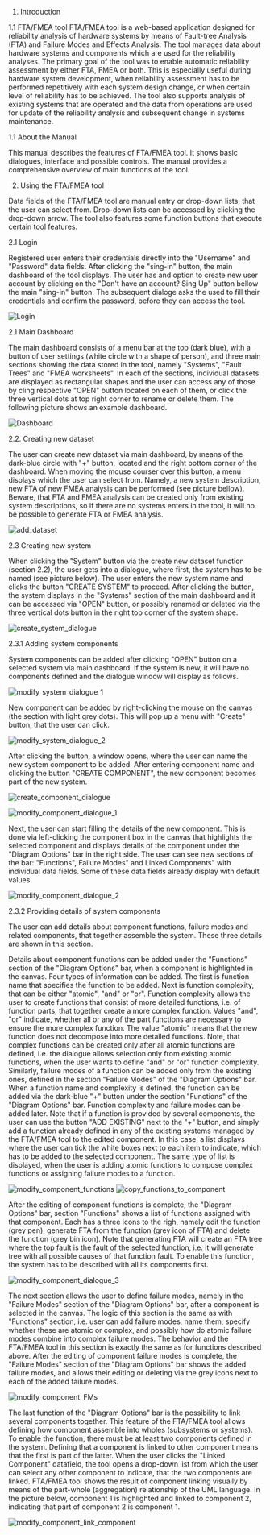 1. Introduction

1.1 FTA/FMEA tool
FTA/FMEA tool is a web-based application designed for reliability analysis of hardware systems by means of Fault-tree Analysis (FTA) and Failure Modes and Effects Analysis. The tool manages data about hardware systems and components which are used for the reliability analyses. The primary goal of the tool was to enable automatic reliability assessment by either FTA, FMEA or both. This is especially useful during hardware system development, when reliability assessment has to be performed repetitively with each system design change, or when certain level of reliability has to be achieved. The tool also supports analysis of existing systems that are operated and the data from operations are used for update of the reliability analysis and subsequent change in systems maintenance.

1.1 About the Manual

This manual describes the features of FTA/FMEA tool. It shows basic dialogues, interface and possible controls. The manual provides a comprehensive overview of main functions of the tool.

2. Using the FTA/FMEA tool

Data fields of the FTA/FMEA tool are manual entry or drop-down lists, that the user can select from. Drop-down lists can be accessed by clicking the drop-down arrow. The tool also features some function buttons that execute certain tool features.

2.1 Login

Registered user enters their credentials directly into the "Username" and "Password" data fields. After clicking the "sing-in" button, the main dashboard of the tool displays. The user has and option to create new user account by clicking on the "Don't have an account? Sing Up" button bellow the main "sing-in" button. The subsequent dialoge asks the used to fill their credentials and confirm the password, before they can access the tool.

![Login](https://user-images.githubusercontent.com/94048408/176141292-38721cd6-066e-46c6-9342-6b6540d7e8f8.png)

2.1 Main Dashboard

The main dashboard consists of a menu bar at the top (dark blue), with a button of user settings (white circle with a shape of person), and three main sections showing the data stored in the tool, namely "Systems", "Fault Trees" and "FMEA worksheets". In each of the sections, individual datasets are displayed as rectangular shapes and the user can access any of those by cling respective "OPEN" button located on each of them, or click the three vertical dots at top right corner to rename or delete them. The following picture shows an example dashboard.

![Dashboard](https://user-images.githubusercontent.com/94048408/176143864-2996160d-f389-49ab-93f1-32ec8559445c.png)

2.2. Creating new dataset

The user can create new dataset via main dashboard, by means of the dark-blue circle with "+" button, located and the right bottom corner of the dashboard. When moving the mouse courser over this button, a menu displays which the user can select from. Namely, a new system description, new FTA of new FMEA analysis can be performed (see picture bellow). Beware, that FTA and FMEA analysis can be created only from existing system descriptions, so if there are no systems enters in the tool, it will no be possible to generate FTA or FMEA analysis.

![add_dataset](https://user-images.githubusercontent.com/94048408/176145104-1a45c42e-4fd2-45bf-be5a-0c1e1469cf59.png)

2.3 Creating new system

When clicking the "System" button via the create new dataset function (section 2.2), the user gets into a dialogue, where first, the system has to be named (see picture below). The user enters the new system name and clicks the button "CREATE SYSTEM" to proceed. After clicking the button, the system displays in the "Systems" section of the main dashboard and it can be accessed via "OPEN" button, or possibly renamed or deleted via the three vertical dots button in the right top corner of the system shape.

![create_system_dialogue](https://user-images.githubusercontent.com/94048408/176146273-fcb11c12-0a67-4192-b08d-33122ca497b6.png)

2.3.1 Adding system components

System components can be added after clicking "OPEN" button on a selected system via main dashboard. If the system is new, it will have no components defined and the dialogue window will display as follows.

![modify_system_dialogue_1](https://user-images.githubusercontent.com/94048408/176150452-33c18ccc-e911-407d-8c79-0d7d8692f24f.png)

New component can be added by right-clicking the mouse on the canvas (the section with light grey dots). This will pop up a menu with "Create" button, that the user can click.

![modify_system_dialogue_2](https://user-images.githubusercontent.com/94048408/176151321-2f0d7e65-fce0-4a96-a7bd-df148b1d0a4f.png)

After clicking the button, a window opens, where the user can name the new system component to be added. After entering component name and clicking the button "CREATE COMPONENT", the new component becomes part of the new system.

![create_component_dialogue](https://user-images.githubusercontent.com/94048408/176151766-aeb941c4-7672-47b8-962c-da100f84c060.png)

![modify_component_dialogue_1](https://user-images.githubusercontent.com/94048408/176152193-8c745d53-92d3-43e1-a258-b485caf63cff.png)

Next, the user can start filling the details of the new component. This is done via left-clicking the component box in the canvas that highlights the selected component and displays details of the component under the "Diagram Options" bar in the right side. The user can see new sections of the bar: "Functions", Failure Modes" and Linked Components" with individual data fields. Some of these data fields already display with default values.

![modify_component_dialogue_2](https://user-images.githubusercontent.com/94048408/176153049-23c85537-a69e-41f0-973e-c3fcb5a251cd.png)

2.3.2 Providing details of system components

The user can add details about component functions, failure modes and related components, that together assemble the system. These three details are shown in this section.

Details about component functions can be added under the "Functions" section of the "Diagram Options" bar, when a component is highlighted in the canvas. Four types of information can be added. The first is function name that specifies the function to be added. Next is function complexity, that can be either "atomic", "and" or "or". Function complexity allows the user to create functions that consist of more detailed functions, i.e. of function parts, that together create a more complex function. Values "and", "or" indicate, whether all or any of the part functions are necessary to ensure the more complex function. The value "atomic" means that the new function does not decompose into more detailed functions. Note, that complex functions can be created only after all atomic functions are defined, i.e. the dialogue allows selection only from existing atomic functions, when the user wants to define "and" or "or" function complexity. Similarly, failure modes of a function can be added only from the existing ones, defined in the section "Failure Modes" of the "Diagram Options" bar. When a function name and complexity is defined, the function can be added via the dark-blue "+" button under the section "Functions" of the "Diagram Options" bar. Function complexity and failure modes can be added later. Note that if a function is provided by several components, the user can use the button "ADD EXISTING" next to the "+" button, and simply add a function already defined in any of the existing systems managed by the FTA/FMEA tool to the edited component. In this case, a list displays where the user can tick the white boxes next to each item to indicate, which has to be added to the selected component. The same type of list is displayed, when the user is adding atomic functions to compose complex functions or assigning failure modes to a function.

![modify_component_functions](https://user-images.githubusercontent.com/94048408/176159285-b55b3667-9c48-425c-ad84-4a4e0e00143a.png)
![copy_functions_to_component](https://user-images.githubusercontent.com/94048408/176161327-d11cda3b-098d-4565-a866-98b07342de51.png)

After the editing of component functions is complete, the "Diagram Options" bar, section "Functions" shows a list of functions assigned with that component. Each has a three icons to the righ, namely edit the function (grey pen), generate FTA from the function (grey icon of FTA) and delete the function (grey bin icon). Note that generating FTA will create an FTA tree where the top fault is the fault of the selected function, i.e. it will generate tree with all possible causes of that function fault. To enable this function, the system has to be described with all its components first.

![modify_component_dialogue_3](https://user-images.githubusercontent.com/94048408/176162913-d93874a6-9988-4024-ac96-013bcbfb7c8b.png)

The next section allows the user to define failure modes, namely in the "Failure Modes" section of the "Diagram Options" bar, after a component is selected in the canvas. The logic of this section is the same as with "Functions" section, i.e. user can add failure modes, name them, specify whether these are atomic or complex, and possibly how do atomic failure modes combine into complex failure modes. The behavior and the FTA/FMEA tool in this section is exactly the same as for functions described above. After the editing of component failure modes is complete, the "Failure Modes" section of the "Diagram Options" bar shows the added failure modes, and allows their editing or deleting via the grey icons next to each of the added failure modes.

![modify_component_FMs](https://user-images.githubusercontent.com/94048408/176164399-68c890ca-7bb7-4482-8068-4ef53e9f702e.png)

The last function of the "Diagram Options" bar is the possibility to link several components together. This feature of the FTA/FMEA tool allows defining how component assemble into wholes (subsystems or systems). To enable the function, there must be at least two components defined in the system. Defining that a component is linked to other component means that the first is part of the latter. When the user clicks the "Linked Component" datafield, the tool opens a drop-down list from which the user can select any other component to indicate, that the two components are linked. FTA/FMEA tool shows the result of component linking visually by means of the part-whole (aggregation) relationship of the UML language. In the picture below, component 1 is highlighted and linked to component 2, indicating that part of component 2 is component 1.

![modify_component_link_component](https://user-images.githubusercontent.com/94048408/176166171-083b0faf-0d86-4334-abd6-b9323c7d32bf.png)
